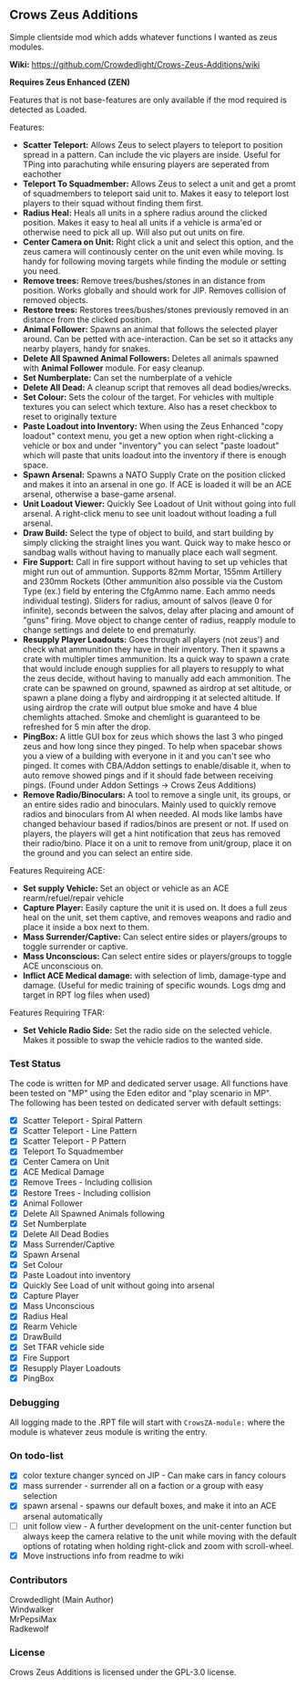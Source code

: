 ## Crows Zeus Additions

Simple clientside mod which adds whatever functions I wanted as zeus modules.

**Wiki:** https://github.com/Crowdedlight/Crows-Zeus-Additions/wiki

**Requires Zeus Enhanced (ZEN)**  

Features that is not base-features are only available if the mod required is detected as Loaded. 

Features:   
* **Scatter Teleport:** Allows Zeus to select players to teleport to position spread in a pattern. Can include the vic players are inside. Useful for TPing into parachuting while ensuring players are seperated from eachother 
* **Teleport To Squadmember:** Allows Zeus to select a unit and get a promt of squadmembers to teleport said unit to. Makes it easy to teleport lost players to their squad without finding them first.
* **Radius Heal:** Heals all units in a sphere radius around the clicked position. Makes it easy to heal all units if a vehicle is arma'ed or otherwise need to pick all up. Will also put out units on fire.
* **Center Camera on Unit:** Right click a unit and select this option, and the zeus camera will continously center on the unit even while moving. Is handy for following moving targets while finding the module or setting you need.
* **Remove trees:** Remove trees/bushes/stones in an distance from position. Works globally and should work for JIP. Removes collision of removed objects.
* **Restore trees:** Restores trees/bushes/stones previously removed in an distance from the clicked position.
* **Animal Follower:** Spawns an animal that follows the selected player around. Can be petted with ace-interaction. Can be set so it attacks any nearby players, handy for snakes. 
* **Delete All Spawned Animal Followers:** Deletes all animals spawned with **Animal Follower** module. For easy cleanup.
* **Set Numberplate:** Can set the numberplate of a vehicle
* **Delete All Dead:** A cleanup script that removes all dead bodies/wrecks.
* **Set Colour:** Sets the colour of the target. For vehicles with multiple textures you can select which texture. Also has a reset checkbox to reset to originally texture
* **Paste Loadout into Inventory:** When using the Zeus Enhanced "copy loadout" context menu, you get a new option when right-clicking a vehicle or box and under "inventory" you can select "paste loadout" which will paste that units loadout into the inventory if there is enough space. 
* **Spawn Arsenal:** Spawns a NATO Supply Crate on the position clicked and makes it into an arsenal in one go. If ACE is loaded it will be an ACE arsenal, otherwise a base-game arsenal.    
* **Unit Loadout Viewer:** Quickly See Loadout of Unit without going into full arsenal. A right-click menu to see unit loadout without loading a full arsenal.  
* **Draw Build:** Select the type of object to build, and start building by simply clicking the straight lines you want. Quick way to make hesco or sandbag walls without having to manually place each wall segment.     
* **Fire Support:** Call in fire support without having to set up vehicles that might run out of ammuntion. Supports 82mm Mortar, 155mm Artillery and 230mm Rockets (Other ammunition also possible via the Custom Type (ex.) field by entering the CfgAmmo name. Each ammo needs individual testing). Sliders for radius, amount of salvos (leave 0 for infinite), seconds between the salvos, delay after placing and amount of "guns" firing. Move object to change center of radius, reapply module to change settings and delete to end prematurly.  
* **Resupply Player Loadouts:** Goes through all players (not zeus') and check what ammunition they have in their inventory. Then it spawns a crate with multipler times ammunition. Its a quick way to spawn a crate that would include enough supplies for all players to resupply to what the zeus decide, without having to manually add each ammonition. The crate can be spawned on ground, spawned as airdrop at set altitude, or spawn a plane doing a flyby and airdropping it at selected altitude. If using airdrop the crate will output blue smoke and have 4 blue chemlights attached. Smoke and chemlight is guaranteed to be refreshed for 5 min after the drop.   
* **PingBox:** A little GUI box for zeus which shows the last 3 who pinged zeus and how long since they pinged. To help when spacebar shows you a view of a building with everyone in it and you can't see who pinged. It comes with CBA/Addon settings to enable/disable it, when to auto remove showed pings and if it should fade between receiving pings. (Found under Addon Settings -> Crows Zeus Additions)  
* **Remove Radio/Binoculars:** A tool to remove a single unit, its groups, or an entire sides radio and binoculars. Mainly used to quickly remove radios and binoculars from AI when needed. AI mods like lambs have changed behaviour based if radios/binos are present or not. If used on players, the players will get a hint notification that zeus has removed their radio/bino. Place it on a unit to remove from unit/group, place it on the ground and you can select an entire side. 


Features Requireing ACE:   
* **Set supply Vehicle:** Set an object or vehicle as an ACE rearm/refuel/repair vehicle
* **Capture Player:** Easily capture the unit it is used on. It does a full zeus heal on the unit, set them captive, and removes weapons and radio and place it inside a box next to them.  
* **Mass Surrender/Captive:** Can select entire sides or players/groups to toggle surrender or captive. 
* **Mass Unconscious:** Can select entire sides or players/groups to toggle ACE unconscious on. 
* **Inflict ACE Medical damage:** with selection of limb, damage-type and damage. (Useful for medic training of specific wounds. Logs dmg and target in RPT log files when used)

Features Requiring TFAR:  
* **Set Vehicle Radio Side:** Set the radio side on the selected vehicle. Makes it possible to swap the vehicle radios to the wanted side.  

### Test Status
The code is written for MP and dedicated server usage. All functions have been tested on "MP" using the Eden editor and "play scenario in MP".    
The following has been tested on dedicated server with default settings:

- [X] Scatter Teleport - Spiral Pattern
- [X] Scatter Teleport - Line Pattern
- [X] Scatter Teleport - P Pattern
- [X] Teleport To Squadmember
- [X] Center Camera on Unit
- [X] ACE Medical Damage
- [X] Remove Trees - Including collision
- [X] Restore Trees - Including collision
- [X] Animal Follower
- [X] Delete All Spawned Animals following 
- [X] Set Numberplate
- [X] Delete All Dead Bodies
- [X] Mass Surrender/Captive
- [X] Spawn Arsenal
- [X] Set Colour
- [X] Paste Loadout into inventory
- [X] Quickly See Load of unit without going into arsenal 
- [X] Capture Player  
- [X] Mass Unconscious
- [X] Radius Heal
- [X] Rearm Vehicle
- [X] DrawBuild
- [X] Set TFAR vehicle side
- [X] Fire Support
- [X] Resupply Player Loadouts
- [X] PingBox

### Debugging
All logging made to the .RPT file will start with ``CrowsZA-module:`` where the module is whatever zeus module is writing the entry.

### On todo-list
- [X] color texture changer synced on JIP - Can make cars in fancy colours
- [X] mass surrender - surrender all on a faction or a group with easy selection
- [X] spawn arsenal - spawns our default boxes, and make it into an ACE arsenal automatically
- [ ] unit follow view - A further development on the unit-center function but always keep the camera relative to the unit while moving with the default options of rotating when holding right-click and zoom with scroll-wheel.
- [X] Move instructions info from readme to wiki

### Contributors
Crowdedlight (Main Author)  
Windwalker  
MrPepsiMax   
Radkewolf

### License
Crows Zeus Additions is licensed under the GPL-3.0 license.


